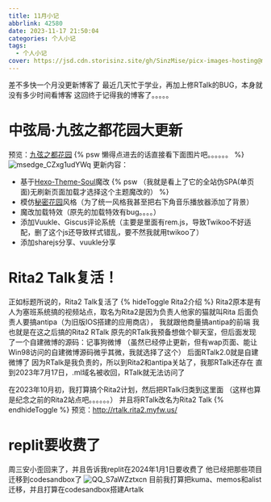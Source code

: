 ```yaml
---
title: 11月小记
abbrlink: 42580
date: 2023-11-17 21:50:04
categories: 个人小记
tags:
  - 个人小记
cover: https://jsd.cdn.storisinz.site/gh/SinzMise/picx-images-hosting@master/20240525/3644a684f98ea8fe223c713b77189a77.6f0ihlj01f.webp
---
```

差不多快一个月没更新博客了
最近几天忙于学业，再加上修RTalk的BUG，本身就没有多少时间看博客
这回终于记得我的博客了。。。。。

# 中弦局·九弦之都花园大更新
预览：[九弦之都花园](www.sinzmise.top)
{% psw 懒得点进去的话直接看下面图片吧。。。。。。 %}
![msedge_CZxg1udYWq](https://jsd.cdn.storisinz.site/gh/SinzMise/picx-images-hosting@master/20231208/msedge_CZxg1udYWq.14s3zn9uefk.webp)
更新内容：
- 基于[Hexo-Theme-Soul](https://github.com/callmesoul/hexo-theme-soul)魔改 {% psw （我就是看上了它的全站伪SPA(单页面)无刷新页面加载才选择这个主题魔改的） %}
- 模仿[秘密花园](http://www.yini.org/)风格（为了统一风格我甚至把右下角音乐播放器添加了背景）
- 魔改加载特效（原先的加载特效有bug。。。。）
- 添加Vuukle、Giscus评论系统（主要是里面有rem.js，导致Twikoo不好适配，删了这个js还导致样式错乱，要不然我就用twikoo了）
- 添加sharejs分享、vuukle分享

# Rita2 Talk复活！
正如标题所说的，Rita2 Talk复活了
{% hideToggle Rita2介绍 %}
Rita2原本是有人为塞班系统搞的视频站点，取名为Rita2是因为负责人他家的猫就叫Rita
后面负责人要搞antipa（为旧版IOS搭建的应用商店）， 我就跟他商量搞antipa的前端
我也就是在这之后搞的Rita2 RTalk
原先的RTalk我预备想做个聊天室，但后面发现了一个自建微博的源码：记事狗微博
（虽然已经停止更新，但有wap页面、能让Win98访问的自建微博源码微乎其微，我就选择了这个）
后面RTalk2.0就是自建微博了
因为RTalk是我负责的，所以到Rita2和antipa关站了，我那RTalk还存在
直到2023年7月17日，.ml域名被收回，RTalk就无法访问了

在2023年10月初，我打算搞个Rita2计划，然后把RTalk归类到这里面
（这样也算是纪念之前的Rita2站点吧。。。。。。）
并且将RTalk改名为Rita2 Talk
{% endhideToggle %}
预览：http://rtalk.rita2.myfw.us/

# replit要收费了
周三安小歪回来了，并且告诉我replit在2024年1月1日要收费了
他已经把那些项目迁移到codesandbox了
![QQ_S7aWZztxcn](https://jsd.cdn.storisinz.site/gh/SinzMise/picx-images-hosting@master/20231208/QQ_S7aWZztxcn.eigsxeas9xs.webp)
目前我打算把kuma、memos和alist迁移，并且打算在codesandbox搭建Artalk
